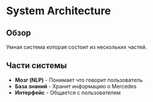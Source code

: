 # System Architecture

## Обзор
Умная система которая состоит из нескольких частей.

## Части системы
- **Мозг (NLP)** - Понимает что говорит пользователь
- **База знаний** - Хранит информацию о Mercedes  
- **Интерфейс** - Общается с пользователем